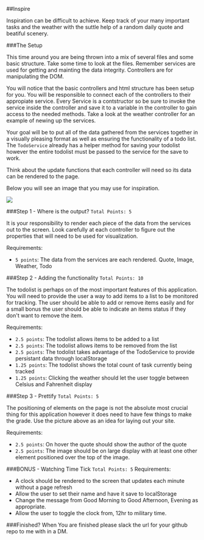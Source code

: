 ##Inspire

Inspiration can be difficult to achieve. Keep track of your many important tasks and the weather with the suttle help of a random daily quote and beatiful scenery.   
 
###The Setup

This time around you are being thrown into a mix of several files and some basic structure. Take some time to look at the files. Remember services are used for getting and mainting the data integrity. Controllers are for manipulating the DOM.

You will notice that the basic controllers and html structure has been setup for you. You will be responsible to connect each of the controllers to their appropiate service. Every Service is a contstructor so be sure to invoke the service inside the controller and save it to a variable in the controller to gain access to the needed methods. Take a look at the weather controller for an example of newing up the services.

Your goal will be to put all of the data gathered from the services together in a visually pleasing format as well as ensuring the functionality of a todo list. The `TodoService` already has a helper method for saving your todolist however the entire todolist must be passed to the service for the save to work. 

Think about the update functions that each controller will need so its data can be rendered to the page. 

Below you will see an image that you may use for inspiration. 

<div class="text-center">
<img class="img-responsive" src="https://bcw.blob.core.windows.net/public/img/inspire.jpg"/>
</div>

###Step 1 -  Where is the output? `Total Points: 5`

It is your responsibility to render each piece of the data from the services out to the screen. Look carefully at each controller to figure out the properties that will need to be used for visualization.

Requirements:
- `5 points`: The data from the services are each rendered. Quote, Image, Weather, Todo 

###Step 2 - Adding the functionality `Total Points: 10`

The todolist is perhaps on of the most important features of this application. You will need to provide the user a way to add items to a list to be monitored for tracking. The user should be able to add or remove items easily and for a small bonus the user should be able to indicate an items status if they don't want to remove the item.

Requirements: 
- `2.5 points`: The todolist allows items to be added to a list
- `2.5 points`: The todolist allows items to be removed from the list
- `2.5 points`: The todolist takes advantage of the TodoService to provide persistant data through localStorage 
- `1.25 points`: The todolist shows the total count of task currently being tracked
- `1.25 points`: Clicking the weather should let the user toggle between Celsius and Fahrenheit display

###Step 3 - Prettify `Total Points: 5`

The positioning of elements on the page is not the absolute most crucial thing for this application however it does need to have few things to make the grade. Use the picture above as an idea for laying out your site.

Requirements:
- `2.5 points`: On hover the quote should show the author of the quote
- `2.5 points`: The image should be on large display with at least one other element positioned over the top of the image.  

###BONUS - Watching Time Tick `Total Points: 5`
Requirements: 
- A clock should be rendered to the screen that updates each minute without a page refresh
- Allow the user to set their name and have it save to localStorage
- Change the message from Good Morning to Good Afternoon, Evening as appropriate. 
- Allow the user to toggle the clock from, 12hr to military time. 

###Finished?
When You are finished please slack the url for your github repo to me with in a DM.
